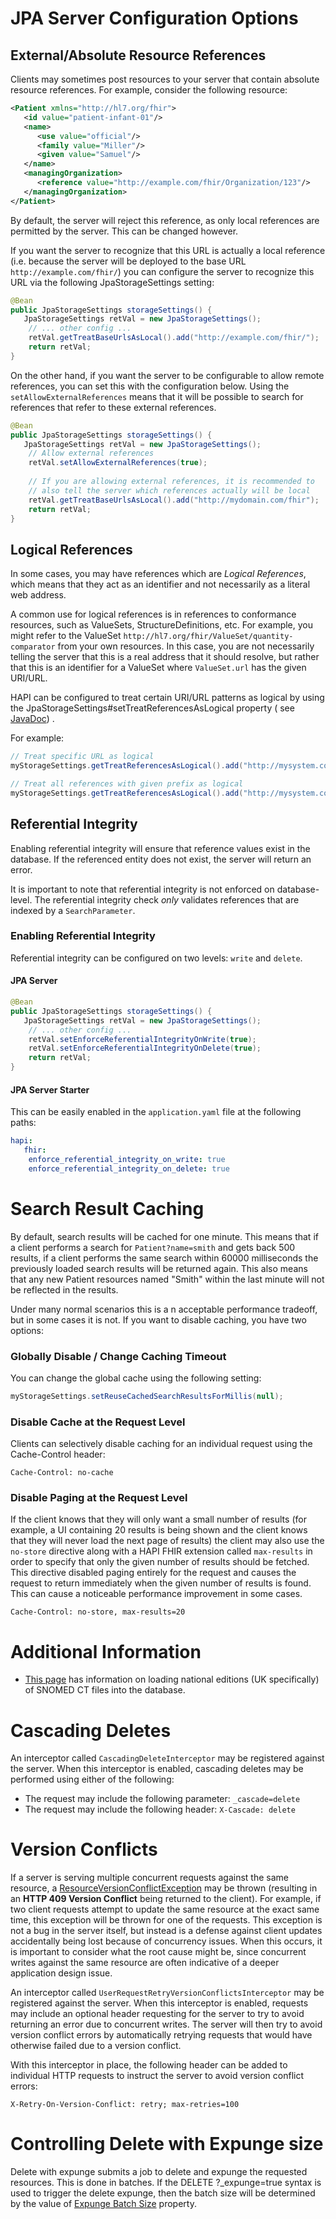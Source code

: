 # JPA Server Configuration Options

## External/Absolute Resource References

Clients may sometimes post resources to your server that contain absolute resource references. For example, consider the following resource:

```xml
<Patient xmlns="http://hl7.org/fhir">
   <id value="patient-infant-01"/>
   <name>
      <use value="official"/>
      <family value="Miller"/>
      <given value="Samuel"/>
   </name>
   <managingOrganization>
      <reference value="http://example.com/fhir/Organization/123"/>
   </managingOrganization>
</Patient>
```

By default, the server will reject this reference, as only local references are permitted by the server. This can be changed however.

If you want the server to recognize that this URL is actually a local reference (i.e. because the server will be deployed to the base URL `http://example.com/fhir/`) you can configure the server to recognize this URL via the following JpaStorageSettings setting:

```java
@Bean
public JpaStorageSettings storageSettings() {
   JpaStorageSettings retVal = new JpaStorageSettings();
	// ... other config ...
	retVal.getTreatBaseUrlsAsLocal().add("http://example.com/fhir/");
	return retVal;
}
``` 

On the other hand, if you want the server to be configurable to allow remote references, you can set this with the configuration below. Using the `setAllowExternalReferences` means that it will be possible to search for references that refer to these external references.

```java
@Bean
public JpaStorageSettings storageSettings() {
   JpaStorageSettings retVal = new JpaStorageSettings();
	// Allow external references
	retVal.setAllowExternalReferences(true);
	
	// If you are allowing external references, it is recommended to
	// also tell the server which references actually will be local
	retVal.getTreatBaseUrlsAsLocal().add("http://mydomain.com/fhir");
	return retVal;
}
```

## Logical References

In some cases, you may have references which are <i>Logical References</i>,
which means that they act as an identifier and not necessarily as a literal
web address.

A common use for logical references is in references to conformance resources, such as ValueSets, StructureDefinitions,
etc. For example, you might refer to the ValueSet `http://hl7.org/fhir/ValueSet/quantity-comparator` from your own
resources. In this case, you are not necessarily telling the server that this is a real address that it should resolve,
but rather that this is an identifier for a ValueSet where `ValueSet.url` has the given URI/URL.

HAPI can be configured to treat certain URI/URL patterns as logical by using the JpaStorageSettings#setTreatReferencesAsLogical
property (
see [JavaDoc](/hapi-fhir/apidocs/hapi-fhir-jpaserver-model/ca/uhn/fhir/jpa/model/entity/StorageSettings.html#setTreatReferencesAsLogical(java.util.Set)))
.

For example:

```java
// Treat specific URL as logical
myStorageSettings.getTreatReferencesAsLogical().add("http://mysystem.com/ValueSet/cats-and-dogs");

// Treat all references with given prefix as logical
myStorageSettings.getTreatReferencesAsLogical().add("http://mysystem.com/mysystem-vs-*");
```

## Referential Integrity

Enabling referential integrity will ensure that reference values exist in the database. If the referenced entity does 
not exist, the server will return an error.

It is important to note that referential integrity is not enforced on database-level. The referential integrity check
*only* validates references that are indexed by a `SearchParameter`.

### Enabling Referential Integrity
Referential integrity can be configured on two levels: `write` and `delete`.

#### JPA Server
```java
@Bean
public JpaStorageSettings storageSettings() {
   JpaStorageSettings retVal = new JpaStorageSettings();
	// ... other config ...
	retVal.setEnforceReferentialIntegrityOnWrite(true);
	retVal.setEnforceReferentialIntegrityOnDelete(true);
	return retVal;
}
``` 
#### JPA Server Starter
This can be easily enabled in the `application.yaml` file at the following paths:
```yaml
hapi:
   fhir:
    enforce_referential_integrity_on_write: true
    enforce_referential_integrity_on_delete: true
```

# Search Result Caching

By default, search results will be cached for one minute. This means that if a client performs a search for <code>Patient?name=smith</code> and gets back 500 results, if a client performs the same search within 60000 milliseconds the previously loaded search results will be returned again. This also means that any new Patient resources named "Smith" within the last minute will not be reflected in the results.

Under many normal scenarios this is a n acceptable performance tradeoff, but in some cases it is not. If you want to disable caching, you have two options:

### Globally Disable / Change Caching Timeout

You can change the global cache using the following setting:

```java
myStorageSettings.setReuseCachedSearchResultsForMillis(null);
```

### Disable Cache at the Request Level

Clients can selectively disable caching for an individual request using the Cache-Control header:

```http
Cache-Control: no-cache
```

### Disable Paging at the Request Level

If the client knows that they will only want a small number of results (for example, a UI containing 20 results is being shown and the client knows that they will never load the next page of results) the client
may also use the <code>no-store</code> directive along with a HAPI FHIR extension called <code>max-results</code> in order to specify that only the given number of results should be fetched. This directive disabled paging entirely for the request and causes the request to return immediately when the given number of results is found. This can cause a noticeable performance improvement in some cases.

```http
Cache-Control: no-store, max-results=20
```

# Additional Information

* [This page](https://www.openhealthhub.org/t/hapi-terminology-server-uk-snomed-ct-import/592) has information on loading national editions (UK specifically) of SNOMED CT files into the database.


<a name="cascading-deletes"/>

# Cascading Deletes

An interceptor called `CascadingDeleteInterceptor` may be registered against the server. When this interceptor is enabled, cascading deletes may be performed using either of the following:

* The request may include the following parameter: `_cascade=delete`
* The request may include the following header: `X-Cascade: delete`

<a name="retry-on-version-conflict"/>

# Version Conflicts

If a server is serving multiple concurrent requests against the same resource, a [ResourceVersionConflictException](/hapi-fhir/apidocs/hapi-fhir-base/ca/uhn/fhir/rest/server/exceptions/ResourceVersionConflictException.html) may be thrown (resulting in an **HTTP 409 Version Conflict** being returned to the client). For example, if two client requests attempt to update the same resource at the exact same time, this exception will be thrown for one of the requests. This exception is not a bug in the server itself, but instead is a defense against client updates accidentally being lost because of concurrency issues. When this occurs, it is important to consider what the root cause might be, since concurrent writes against the same resource are often indicative of a deeper application design issue.

An interceptor called `UserRequestRetryVersionConflictsInterceptor` may be registered against the server. When this interceptor is enabled, requests may include an optional header requesting for the server to try to avoid returning an error due to concurrent writes. The server will then try to avoid version conflict errors by automatically retrying requests that would have otherwise failed due to a version conflict.

With this interceptor in place, the following header can be added to individual HTTP requests to instruct the server to avoid version conflict errors:

```http
X-Retry-On-Version-Conflict: retry; max-retries=100
```    

# Controlling Delete with Expunge size

Delete with expunge submits a job to delete and expunge the requested resources. This is done in batches. If the DELETE
?_expunge=true syntax is used to trigger the delete expunge, then the batch size will be determined by the value
of [Expunge Batch Size](/apidocs/hapi-fhir-storage/ca/uhn/fhir/jpa/api/config/JpaStorageSettings.html#getExpungeBatchSize())
property.
